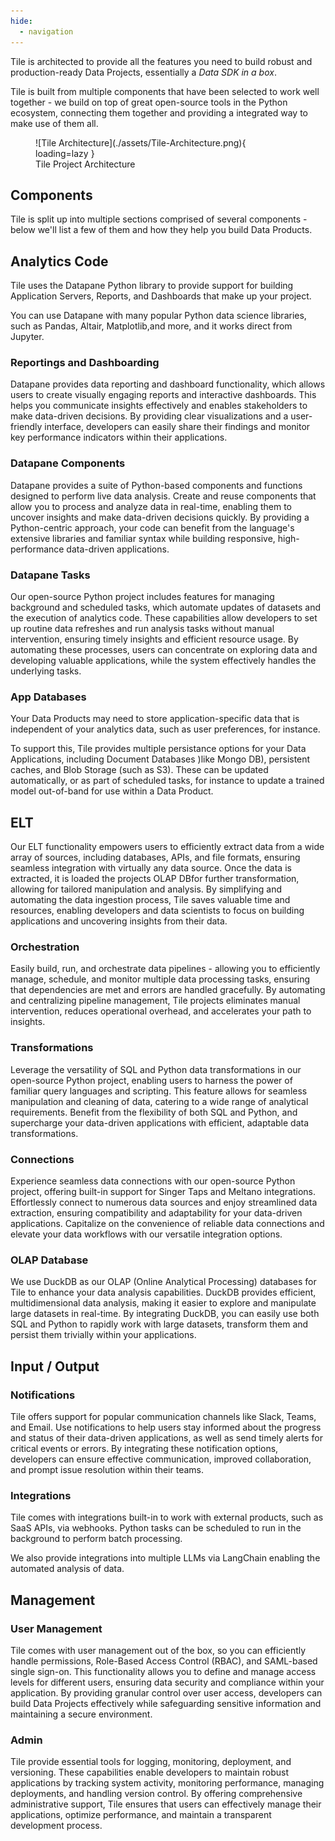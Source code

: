 ```yaml
---
hide:
  - navigation
---
```


Tile is architected to provide all the features you need to build robust and production-ready Data Projects, essentially a _Data SDK in a box_.

Tile is built from multiple components that have been selected to work well together - we build on top of great open-source tools in the Python ecosystem, connecting them together and providing a integrated way to make use of them all.

<figure markdown>
  ![Tile Architecture](./assets/Tile-Architecture.png){ loading=lazy }
  <figcaption>Tile Project Architecture</figcaption>
</figure>

## Components

Tile is split up into multiple sections comprised of several components - below we'll list a few of them and how they help you build Data Products.

## Analytics Code

Tile uses the Datapane Python library to provide support for building Application Servers, Reports, and Dashboards that make up your project.

You can use Datapane with many popular Python data science libraries, such as Pandas, Altair, Matplotlib,and more, and it works direct from Jupyter.

### Reportings and Dashboarding

Datapane provides data reporting and dashboard functionality, which allows users to create visually engaging reports and interactive dashboards. This helps you communicate insights effectively and enables stakeholders to make data-driven decisions. By providing clear visualizations and a user-friendly interface, developers can easily share their findings and monitor key performance indicators within their applications.

### Datapane Components

Datapane provides a suite of Python-based components and functions designed to perform live data analysis. Create and reuse components that allow you to process and analyze data in real-time, enabling them to uncover insights and make data-driven decisions quickly. By providing a Python-centric approach, your code can benefit from the language's extensive libraries and familiar syntax while building responsive, high-performance data-driven applications.

### Datapane Tasks

Our open-source Python project includes features for managing background and scheduled tasks, which automate updates of datasets and the execution of analytics code. These capabilities allow developers to set up routine data refreshes and run analysis tasks without manual intervention, ensuring timely insights and efficient resource usage. By automating these processes, users can concentrate on exploring data and developing valuable applications, while the system effectively handles the underlying tasks.

### App Databases

Your Data Products may need to store application-specific data that is independent of your analytics data, such as user preferences, for instance.

To support this, Tile provides multiple persistance options for your Data Applications, including Document Databases )like Mongo DB), persistent caches, and Blob Storage (such as S3). These can be updated automatically, or as part of scheduled tasks, for instance to update a trained model out-of-band for use within a Data Product.

## ELT

Our ELT functionality empowers users to efficiently extract data from a wide array of sources, including databases, APIs, and file formats, ensuring seamless integration with virtually any data source. Once the data is extracted, it is loaded the projects OLAP DBfor further transformation, allowing for tailored manipulation and analysis. By simplifying and automating the data ingestion process, Tile saves valuable time and resources, enabling developers and data scientists to focus on building applications and uncovering insights from their data. 


### Orchestration

Easily build, run, and orchestrate data pipelines - allowing you to efficiently manage, schedule, and monitor multiple data processing tasks, ensuring that dependencies are met and errors are handled gracefully. By automating and centralizing pipeline management, Tile projects eliminates manual intervention, reduces operational overhead, and accelerates your path to insights. 


### Transformations

Leverage the versatility of SQL and Python data transformations in our open-source Python project, enabling users to harness the power of familiar query languages and scripting. This feature allows for seamless manipulation and cleaning of data, catering to a wide range of analytical requirements. Benefit from the flexibility of both SQL and Python, and supercharge your data-driven applications with efficient, adaptable data transformations.

### Connections

Experience seamless data connections with our open-source Python project, offering built-in support for Singer Taps and Meltano integrations. Effortlessly connect to numerous data sources and enjoy streamlined data extraction, ensuring compatibility and adaptability for your data-driven applications. Capitalize on the convenience of reliable data connections and elevate your data workflows with our versatile integration options.

### OLAP Database

We use DuckDB as our OLAP (Online Analytical Processing) databases for Tile to enhance your data analysis capabilities. DuckDB provides efficient, multidimensional data analysis, making it easier to explore and manipulate large datasets in real-time. By integrating DuckDB, you can easily use both SQL and Python to rapidly work with large datasets, transform them and persist them trivially within your applications.

## Input / Output

### Notifications

Tile offers support for popular communication channels like Slack, Teams, and Email. Use notifications to help users stay informed about the progress and status of their data-driven applications, as well as send timely alerts for critical events or errors. By integrating these notification options, developers can ensure effective communication, improved collaboration, and prompt issue resolution within their teams.

### Integrations

Tile comes with integrations built-in to work with external products, such as SaaS APIs, via webhooks. Python tasks can be scheduled to run in the background to perform batch processing.

We also provide integrations into multiple LLMs via LangChain enabling the automated analysis of data.

## Management

### User Management

Tile comes with user management out of the box, so you can efficiently handle permissions, Role-Based Access Control (RBAC), and SAML-based single sign-on. This functionality allows you to define and manage access levels for different users, ensuring data security and compliance within your application. By providing granular control over user access, developers can build Data Projects effectively while safeguarding sensitive information and maintaining a secure environment.

### Admin

Tile provide essential tools for logging, monitoring, deployment, and versioning. These capabilities enable developers to maintain robust applications by tracking system activity, monitoring performance, managing deployments, and handling version control. By offering comprehensive administrative support, Tile ensures that users can effectively manage their applications, optimize performance, and maintain a transparent development process.
